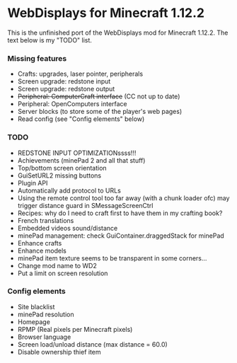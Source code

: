 # WebDisplays for Minecraft 1.12.2
This is the unfinished port of the WebDisplays mod for Minecraft 1.12.2. The text below is my "TODO" list.

### Missing features
* Crafts: upgrades, laser pointer, peripherals
* Screen upgrade: redstone input
* Screen upgrade: redstone output
* ~~Peripheral: ComputerCraft interface~~ (CC not up to date)
* Peripheral: OpenComputers interface
* Server blocks (to store some of the player's web pages)
* Read config (see "Config elements" below)

### TODO
* REDSTONE INPUT OPTIMIZATIONssss!!!
* Achievements (minePad 2 and all that stuff)
* Top/bottom screen orientation
* GuiSetURL2 missing buttons
* Plugin API
* Automatically add protocol to URLs
* Using the remote control tool too far away (with a chunk loader ofc) may trigger distance guard in SMessageScreenCtrl
* Recipes: why do I need to craft first to have them in my crafting book?
* French translations
* Embedded videos sound/distance
* minePad management: check GuiContainer.draggedStack for minePad
* Enhance crafts
* Enhance models
* minePad item texture seems to be transparent in some corners...
* Change mod name to WD2
* Put a limit on screen resolution

### Config elements
* Site blacklist
* minePad resolution
* Homepage
* RPMP (Real pixels per Minecraft pixels)
* Browser language
* Screen load/unload distance (max distance = 60.0)
* Disable ownership thief item
